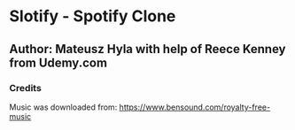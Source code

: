 # Slotify - Spotify Clone

## Author: Mateusz Hyla with help of Reece Kenney from Udemy.com

### Credits

Music was downloaded from: https://www.bensound.com/royalty-free-music